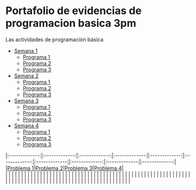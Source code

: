 # Portafolio de evidencias de programacion basica 3pm
Las actividades de programación básica

- [Semana 1](./Semana%201/)
    - [Programa 1](./Semana%201/Program1.py)
    - [Programa 2](./Semana%201/Semana_1.ipynb)
    - [Programa 3](./Semana%201/Actividad1.py)
- [Semana 2](./Semana%202)
    - [Programa 1](./Semana%202/problema100.py)
    - [Programa 2](./Semana%202/PythonInPython.py)
    - [Programa 3](./Semana%202/doom.py)
- [Semana 3](./Semana%201/)
    - [Programa 1](./Semana%201/Program1.py)
    - [Programa 2](./Semana%201/Semana_1.ipynb)
    - [Programa 3](./Semana%201/Actividad1.py)
- [Semana 4](./Semana%202)
    - [Programa 1](./Semana%202/problema100.py)
    - [Programa 2](./Semana%202/PythonInPython.py)
    - [Programa 3](./Semana%202/doom.py)


|:-------------:|:-------------:|:-------------:|:-------------:|:-------------:|:-------------:|:-------------:|:-------------:|:-------------:|:-------------:|
|[Problema 1](./100Problemas/Problema1.py)|[Problema 2](./100Problemas/Problema2.py)|[Problema 3](./100Problemas/Problema3.py)|[Problema 4](./100Problemas/Problema4.py)|  
|               |               |               |               |               |               |               |               |               |               |
|               |               |               |               |               |               |               |               |               |               |
|               |               |               |               |               |               |               |               |               |               |
|               |               |               |               |               |               |               |               |               |               |
|               |               |               |               |               |               |               |               |               |               |
|               |               |               |               |               |               |               |               |               |               |
|               |               |               |               |               |               |               |               |               |               |
|               |               |               |               |               |               |               |               |               |               |
|               |               |               |               |               |               |               |               |               |               |
